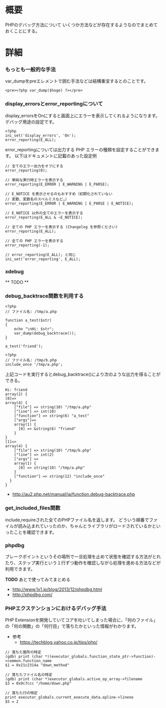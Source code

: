 # 概要
PHPのデバッグ方法について
いくつか方法などが存在するようなのでまとめておくことにする。

# 詳細

### もっとも一般的な手法
var_dumpをpreエレメントで囲む手法などは結構重宝するとのことです。
```
<pre><?php var_dump($hoge) ?></pre>
```

### display_errorsとerror_reportingについて
display_errorsをOnにすると画面上にエラーを表示してくれるようになります。デバッグ用途の設定です。
```
<?php
ini_set('display_errors', 'On');
error_reporting(E_ALL);
```

error_reportingについては出力する PHP エラーの種類を設定することができます。
以下はドキュメントに記載のあった設定例
```
// 全てのエラー出力をオフにする
error_reporting(0);

// 単純な実行時エラーを表示する
error_reporting(E_ERROR | E_WARNING | E_PARSE);

// E_NOTICE を表示させるのもおすすめ（初期化されていない
// 変数、変数名のスペルミスなど…）
error_reporting(E_ERROR | E_WARNING | E_PARSE | E_NOTICE);

// E_NOTICE 以外の全てのエラーを表示する
error_reporting(E_ALL & ~E_NOTICE);

// 全ての PHP エラーを表示する (Changelog を参照ください)
error_reporting(E_ALL);

// 全ての PHP エラーを表示する
error_reporting(-1);

// error_reporting(E_ALL); と同じ
ini_set('error_reporting', E_ALL);
```

### xdebug
** TODO **


### debug_backtrace関数を利用する

```
<?php
// ファイル名: /tmp/a.php

function a_test($str)
{
    echo "\nHi: $str";
    var_dump(debug_backtrace());
}

a_test('friend');
```

```
<?php
// ファイル名: /tmp/b.php
include_once '/tmp/a.php';
```

上記コードを実行するとdebug_backtrace()により次のような出力を得ることができる。
```
Hi: friend
array(2) {
[0]=>
array(4) {
    ["file"] => string(10) "/tmp/a.php"
    ["line"] => int(10)
    ["function"] => string(6) "a_test"
    ["args"]=>
    array(1) {
      [0] => &string(6) "friend"
    }
}
[1]=>
array(4) {
    ["file"] => string(10) "/tmp/b.php"
    ["line"] => int(2)
    ["args"] =>
    array(1) {
      [0] => string(10) "/tmp/a.php"
    }
    ["function"] => string(12) "include_once"
  }
}
```

- http://au2.php.net/manual/ja/function.debug-backtrace.php

### get_included_files関数

include,requireされた全てのPHPファイル名を返します。
 どういう順番でファイルが読み込まれていったのか、ちゃんとライブラリがロードされているかといったことを確認できます。


### phpdbg
ブレークポイントというその場所で一旦処理を止めて状態を確認する方法がとれたり、ステップ実行という１行ずつ動作を確認しながら処理を進める方法などが利用できます。

**TODO** あとで使ってみてまとめる
- http://www.1x1.jp/blog/2013/12/phpdbg.html
- http://phpdbg.com/


### PHPエクステンションにおけるデバッグ手法
PHP Extensionを開発していてコアを吐いてしまった場合に、「何のファイル」の「何の関数」の「何行目」で落ちたかといった情報がわかります。

- 参考
  - https://techblog.yahoo.co.jp/tips/php/

```
// 落ちた箇所の特定
(gdb) print (char *)(executor_globals.function_state_ptr->function)->common.function_name
$1 = 0x21c2314a "down_method"

// 落ちたファイル名の特定
(gdb) print (char *)executor_globals.active_op_array->filename
$3 = 0x9c7ccc "/home/down.php"

// 落ちた行の特定
print executor_globals.current_execute_data.opline->lineno
$5 = 2
```




